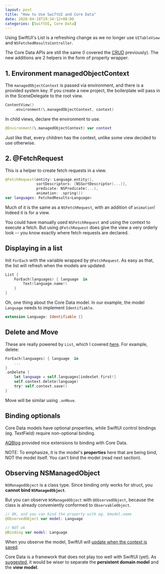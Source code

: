 ```yaml
---
layout: post
title: "How to Use SwiftUI and Core Data"
date: 2020-04-18T19:34:12+08:00
categories: [SwiftUI, Core Data]
---
```


Using SwiftUI's List is a refreshing change as we no longer use `UITableView` and `NSFetchedResultsController`.

The Core Data APIs are still the same (I covered the [CRUD](/2018/09/01/modern-guide-to-core-data-2018/) previously). The new additions are 2 helpers in the form of property wrapper.

## 1. Environment managedObjectContext

The `managedObjectContext` is passed via environment, and there is a provided system key. If you create a new project, the boilerplate will pass in in the SceneDelegate to the root view.

```swift
ContentView()
    .environment(\.managedObjectContext, context)
```

In child views, declare the environment to use.

```swift
@Environment(\.managedObjectContext) var context
```

Just like that, every children has the context, unlike some view decided to use otherwise.

## 2. @FetchRequest

This is a helper to create fetch requests in a view.

```swift
@FetchRequest(entity: Language.entity(),
              sortDescriptors: [NSSortDescriptor(...)],
              predicate: NSPredicate(...),
              animation: .spring())
var languages: FetchedResults<Language>
```

Much of it is the same as a `NSFetchRequest`, with an addition of `animation`! Indeed it is for a view.

You could have manually used `NSFetchRequest` and using the context to execute a fetch. But using `@FetchRequest` does give the view a very orderly look -- you know exactly where fetch requests are declared.

## Displaying in a list

Init `ForEach` with the variable wrapped by `@FetchRequest`. As easy as that, the list will refresh when the models are updated.

```swift
List {
    ForEach(languages) { language  in
        Text(language.name!)
    }
}
```

Oh, one thing about the Core Data model. In our example, the model `Language` needs to implement `Identifiable`.

```swift
extension Language: Identifiable {}
```

## Delete and Move

These are really powered by `List`, which I covered [here](/2020/04/02/everything-about-list-in-swiftui/). For example, delete:

```swift
ForEach(languages) { language  in
    ...
}
.onDelete {
    let language = self.languages[indexSet.first!]
    self.context.delete(language)
    try! self.context.save()
}
```

Move will be similar using `.onMove`.

## Binding optionals

Core Data models have optional properties, while SwiftUI control bindings (eg. TextField) require non-optional binding.

[AQBlog](https://alanquatermain.me/programming/swiftui/2019-11-15-CoreData-and-bindings/) provided nice extensions to binding with Core Data.

NOTE: To emphasize, it is the model's **properties** here that are being bind, NOT the model itself. You can't bind the model (read next section).

## Observing NSManagedObject

`NSManagedObject` is a class type. Since binding only works for struct, you **cannot bind `NSManagedObject`**.

But you can observe `NSManagedObject` with `@ObservedObject`, because the class is already conveniently conformed to `ObservableObject`.

```swift
// OK, and you can bind the property with eg. $model.name
@ObservedObject var model: Language

// NOT ok
@Binding var model: Language
```

When you observe the model, SwiftUI will [update when the context is saved](https://forums.swift.org/t/future-of-coredata-swiftui-structs-identifiable/30072/7).

Core Data is a framework that does not play too well with SwiftUI (yet). As [suggested](https://forums.swift.org/t/future-of-coredata-swiftui-structs-identifiable/30072/9), it would be wiser to separate the **persistent domain model** and the **view model**.
